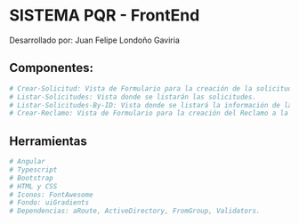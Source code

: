 # SISTEMA PQR - FrontEnd

Desarrollado por: Juan Felipe Londoño Gaviria


## Componentes:

```bash
# Crear-Solicitud: Vista de Formulario para la creación de la solicitud
# Listar-Solicitudes: Vista donde se listarán las solicitudes.
# Listar-Solicitudes-By-ID: Vista donde se listará la información de la solicitud por ID (Código de Radicado Único)
# Crear-Reclamo: Vista de Formulario para la creación del Reclamo a la solicitud.
```

## Herramientas

``` bash
# Angular
# Typescript
# Bootstrap
# HTML y CSS
# Iconos: FontAwesome
# Fondo: uiGradients
# Dependencias: aRoute, ActiveDirectory, FromGroup, Validators.
```
